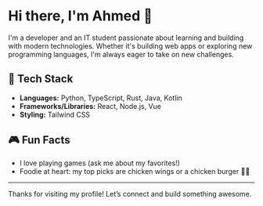 # Hi there, I'm Ahmed 👋

I'm a developer and an IT student passionate about learning and building with modern technologies. Whether it's building web apps or exploring new programming languages, I'm always eager to take on new challenges.

## 🚀 Tech Stack
- **Languages:** Python, TypeScript, Rust, Java, Kotlin
- **Frameworks/Libraries:** React, Node.js, Vue
- **Styling:** Tailwind CSS

## 🎮 Fun Facts
- I love playing games (ask me about my favorites!)
- Foodie at heart: my top picks are chicken wings or a chicken burger 🍗🍔

---

Thanks for visiting my profile! Let’s connect and build something awesome.

